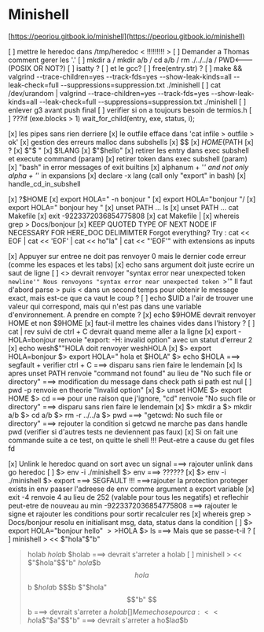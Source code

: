 # Minishell

[https://peoriou.gitbook.io/minishell](https://peoriou.gitbook.io/minishell)

[ ] mettre le heredoc dans /tmp/heredoc < !!!!!!!!!  >
[ ] Demander a Thomas comment gerer les '.'
[ ] mkdir a  /  mkdir a/b  /  cd a/b  /  rm ./../../a  / PWD<--- (POSIX OR NOT?)
[ ] isatty ?
[ ] et le gcc?
[ ] free(entry.str) ?
[ ] make && valgrind --trace-children=yes --track-fds=yes --show-leak-kinds=all --leak-check=full --suppressions=suppression.txt ./minishell
[ ] cat /dev/urandom | valgrind --trace-children=yes --track-fds=yes --show-leak-kinds=all --leak-check=full --suppressions=suppression.txt ./minishell
[ ] enlever g3 avant push final
[ ] verifier si on a toujours besoin de termios.h
[ ] ???if (exe.blocks > 1)
		wait_for_child(entry, exe, status, i);

[x] les pipes sans rien derriere
[x] le outfile efface dans 'cat infile > outfile > ok'
[x] gestion des erreurs malloc dans subshells
[x] $$
[x] ${HOME}${PATH
[x] ?
[x] $"$ "
[x] $!LANG
[x] $"$hello"
[x] retirer les entry dans exec subshell et execute command (param)
[x] retirer token dans exec subshell (param)
[x] "bash" in error messages of exit builtins
[x] alphanum + '_' and not only alpha + '_' in expansions
[x] declare -x lang (call only "export" in bash)
[x] handle_cd_in_subshell

[x] ?$HOME
[x] export HOLA="   -n bonjour   "
[x] export HOLA="bonjour    "/
[x] export HOLA="  bonjour  hey  "
[x] unset PATH ... ls
[x] unset PATH ... cat Makefile
[x] exit -9223372036854775808
[x] cat Makefile |
[x] whereis grep > Docs/bonjour
[x] KEEP QUOTED TYPE OF NEXT NODE IF NECESSARY FOR HERE_DOC DELIMIMTER
	Forgot everything?
	Try : cat << EOF | cat << 'EOF' | cat << ho"la" | cat << "'EOF'"
	with extensions as inputs

[x] Appuyer sur entree ne doit pas renvoyer 0 mais le dernier code erreur (comme les espaces et les tabs)
[x] echo sans argument doit juste ecrire un saut de ligne
[ ] <> devrait renvoyer "syntax error near unexpected token `newline'"
Nous renvoyons "syntax error near unexpected token `>'" Il faut d'abord parse > puis < dans un second temps pour obtenir le message exact, mais est-ce que ca vaut le coup ?
[ ] echo $UID a l'air de trouver une valeur qui correspond, mais qui n'est pas dans une variable d'environnement. A prendre en compte ?
[x] echo $9HOME devrait renvoyer HOME et non $9HOME
[x] faut-il mettre les chaines vides dans l'history ?
[ ] cat | rev suivi de ctrl + C devrait quand meme aller a la ligne
[x] export -HOLA=bonjour renvoie "export: -H: invalid option" avec un statut d'erreur 2
[x] echo wesh$""HOLA doit renvoyer weshHOLA
[x] $> export HOLA=bonjour
	$> export HOLA=" hola et $HOLA"
	$> echo $HOLA
		===> segfault + verifier ctrl + C
			===> disparu sans rien faire le lendemain
[x] ls apres unset PATH renvoie "command not found" au lieu de "No such file or directory"
			===> modification du message dans check path si path est nul
[ ] pwd -p renvoie en theorie "Invalid option"
[x] $> unset HOME
	$> export HOME
	$> cd
		===> pour une raison que j'ignore, "cd" renvoie "No such file or directory"
			===> disparu sans rien faire le lendemain
[x] $> mkdir a
	$> mkdir a/b
	$> cd a/b
	$> rm -r ../../a
	$> pwd
		===> "getcwd: No such file or directory"
			===> rejouter la condition si getcwd ne marche pas dans handle pwd (verifier si d'autres tests ne deviennent pas faux)
[x] Si on fait une commande suite a ce test, on quitte le shell !!! Peut-etre a cause du get files fd

[x] Unlink le heredoc quand on sort avec un signal
			===> rajouter unlink dans go heredoc
[ ] $> env -i ./minishell
	$> env
		===> ??????
[x] $> env -i ./minishell
	$> export
		===> SEGFAULT !!!
			===>rajouter la protection
			proteger exists in env
			paaser l'adreese de env comme argument a export variable
[x] exit -4 renvoie 4 au lieu de 252 (valable pour tous les negatifs) et reflechir peut-etre de nouveau au min -9223372036854775808
			===> rajouter le signe et rajouter les conditions pour sortir
			recalculer res
[x] whereis grep > Docs/bonjour resolu en initialisant msg, data, status dans la condition
[ ] $> export HOLA="bonjour hello"
	$> >$HOLA
	$> ls
		===> Mais que se passe-t-il ?
[ ] minishell > << $"hola"$"b"
> holab
> $hola$b
> $holab
		===> devrait s'arreter a holab
[ ] minishell > << $"$hola"$$"b"
> $hola$$b
> $$hola$$b
> $$hola$b
> $$$b 
> $"$hola"$$"b"
> $$b
		===> devrait s'arreter a $hola$$b
[ ] Meme chose pour ca : << ho$la$"$a"$$"b"
		===> devrait s'arreter a ho$la$a$$b
